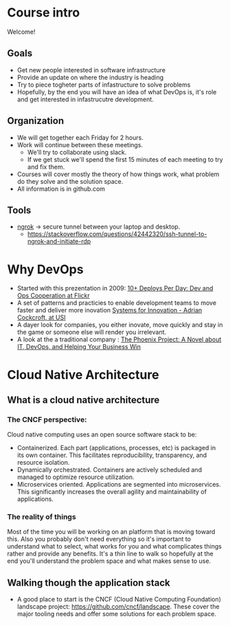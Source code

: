 
# Course intro
Welcome!

## Goals

* Get new people interested in software infrastructure
* Provide an update on where the industry is heading
* Try to piece togheter parts of infastructure to solve problems
* Hopefully, by the end you will have an idea of what DevOps is, it's role and get interested in infastrucutre development.

## Organization

* We will get together each Friday for 2 hours.
* Work will continue between these meetings.
  * We'll try to collaborate using slack.
  * If we get stuck we'll spend the first 15 minutes of each meeting to try and fix them.
* Courses will cover mostly the theory of how things work, what problem do they solve and the solution space.
* All information is in github.com

## Tools

* [ngrok](https://ngrok.com/) -> secure tunnel between your laptop and desktop.
  * https://stackoverflow.com/questions/42442320/ssh-tunnel-to-ngrok-and-initiate-rdp 

# Why DevOps

* Started with this prezentation in 2009: [10+ Deploys Per Day: Dev and Ops Cooperation at Flickr](https://youtu.be/LdOe18KhtT4)
* A set of patterns and practicies to enable development teams to move faster and deliver more inovation [Systems for Innovation - Adrian Cockcroft, at USI](https://youtu.be/-vlOG3UIp9c)
* A dayer look for companies, you either inovate, move quickly and stay in the game or someone else will render you irrelevant.
* A look at the a traditional company : [The Phoenix Project: A Novel about IT, DevOps, and Helping Your Business Win](https://www.amazon.com/Phoenix-Project-DevOps-Helping-Business/dp/0988262592)

# Cloud Native Architecture

## What is a cloud native architecture

### The CNCF perspective:
Cloud native computing uses an open source software stack to be:
* Containerized. Each part (applications, processes, etc) is packaged in its own container. This facilitates reproducibility, transparency, and resource isolation.
* Dynamically orchestrated. Containers are actively scheduled and managed to optimize resource utilization.
* Microservices oriented. Applications are segmented into microservices. This significantly increases the overall agility and maintainability of applications.

### The reality of things

Most of the time you will be working on an platform that is moving toward this.  Also you probably don't need everything so it's important to understand what to select, what works for you and what complicates things rather and provide any benefits. It's a thin line to walk so hopefully at the end you'll understand the problem space and what makes sense to use.

## Walking though the application stack

* A good place to start is the CNCF (Cloud Native Computing Foundation) landscape project: https://github.com/cncf/landscape. These cover the major tooling needs and offer some solutions for each problem space.
